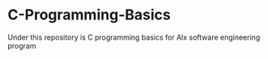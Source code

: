 # C-Programming-Basics
Under this repository is C programming basics for Alx software engineering program
